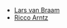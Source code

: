 * [Lars van Braam](https://github.com/larsvanbraam)
* [Ricco Arntz](https://github.com/https://github.com/riccomediamonks)
